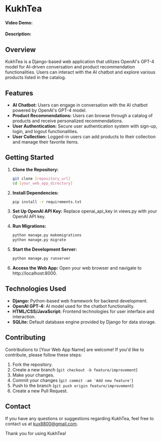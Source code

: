 # KukhTea
#### Video Demo:  <URL HERE>
#### Description:

## Overview

KukhTea is a Django-based web application that utilizes OpenAI's GPT-4 model for AI-driven conversation and product recommendation functionalities. Users can interact with the AI chatbot and explore various products listed in the catalog.

## Features

- **AI Chatbot:** Users can engage in conversation with the AI chatbot powered by OpenAI's GPT-4 model.
- **Product Recommendations:** Users can browse through a catalog of products and receive personalized recommendations.
- **User Authentication:** Secure user authentication system with sign-up, login, and logout functionalities.
- **User Collection:** Logged-in users can add products to their collection and manage their favorite items.

## Getting Started

1. **Clone the Repository:**
   ```bash
   git clone [repository_url]
   cd [your_web_app_directory]

2. **Install Dependencies:**
   ```bash
   pip install -r requirements.txt

3. **Set Up OpenAI API Key:**
   Replace openai_api_key in views.py with your OpenAI API key.

4. **Run Migrations:**
   ```bash
   python manage.py makemigrations
   python manage.py migrate

5. **Start the Development Server:**
   ```bash
   python manage.py runserver

5. **Access the Web App:**
   Open your web browser and navigate to http://localhost:8000.


## Technologies Used

- **Django:** Python-based web framework for backend development.
- **OpenAI GPT-4:** AI model used for the chatbot functionality.
- **HTML/CSS/JavaScript:** Frontend technologies for user interface and interaction.
- **SQLite:** Default database engine provided by Django for data storage.

## Contributing

Contributions to [Your Web App Name] are welcome! If you'd like to contribute, please follow these steps:

1. Fork the repository.
2. Create a new branch (`git checkout -b feature/improvement`)
3. Make your changes.
4. Commit your changes (`git commit -am 'Add new feature'`)
5. Push to the branch (`git push origin feature/improvement`)
6. Create a new Pull Request.

## Contact

If you have any questions or suggestions regarding KukhTea, feel free to contact us at kux8800@gmail.com.

Thank you for using KukhTea!